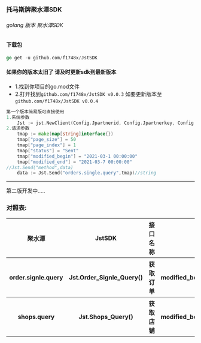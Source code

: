 ### 托马斯牌聚水潭SDK
###### golang 版本 聚水潭SDK
#### 下载包
```go
go get -u github.com/f1748x/JstSDK
```
#### 如果你的版本太旧了 请及时更新sdk到最新版本
* 1.找到你项目的go.mod文件
* 2.打开找到``github.com/f1748x/JstSDK v0.0.3`` 如要更新版本至 ``github.com/f1748x/JstSDK v0.0.4``
```go 
第一个版本简易版可直接使用
1.系统参数
    Jst := jst.NewClient(Config.Jpartnerid, Config.Jpartnerkey, Config.Jtoken)
2.请求参数
    tmap := make(map[string]interface{})
	tmap["page_size"] = 50
	tmap["page_index"] = 1
	tmap["status"] = "Sent"
	tmap["modified_begin"] = "2021-03-1 00:00:00"
	tmap["modified_end"] = "2021-03-7 00:00:00"
//Jst.Send("method",data)
	data := Jst.Send("orders.single.query",tmap)//string

```
------------------------------------------------------------
第二版开发中.....
### 对照表:
<table>
        <tr>
            <th>聚水潭</th>
            <th>JstSDK</th>
            <th>接口名称</th>
            <th>参数说明</th>
        </tr>
        <tr>
            <th>order.signle.query</th>
            <th>Jst.Order_Signle_Query()</th>
            <th>获取订单</th>
            <th>modified_begin,modified_end,...opt</th>
        </tr>
         <tr>
            <th>shops.query</th>
            <th>Jst.Shops_Query()</th>
            <th>获取店铺</th>
            <th>modified_begin,modified_end,...opt</th>
</tr>
    </table>
